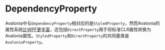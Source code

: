 # DependencyProperty

Avalonia中与`DependencyProperty`相对应的是`StyledProperty`，然而Avalonia的属性系统[比WPF更丰富](../../guides/custom-controls/defining-properties)，还包括`DirectProperty`用于将标准CLR属性转换为Avalonia属性。`StyledProperty`和`DirectProperty`的共同基类是`AvaloniaProperty`。
